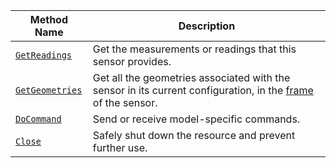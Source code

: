 <!-- prettier-ignore -->
Method Name | Description
----------- | -----------
[`GetReadings`](/machine/components/sensor/#getreadings) | Get the measurements or readings that this sensor provides.
[`GetGeometries`](/machine/components/sensor/#getgeometries) | Get all the geometries associated with the sensor in its current configuration, in the [frame](/machine/services/frame-system/) of the sensor.
[`DoCommand`](/machine/components/sensor/#docommand) | Send or receive model-specific commands.
[`Close`](/machine/components/sensor/#close) | Safely shut down the resource and prevent further use.
